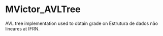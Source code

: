 # MVictor_AVLTree
AVL tree implementation used to obtain grade on Estrutura de dados não lineares at IFRN.
